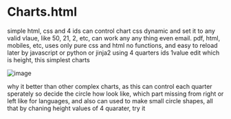 # Charts.html
simple html, css and 4 ids can control chart css dynamic and set it to any valid vlaue, like 50, 21, 2, etc, can work any any thing even email. pdf, html, mobiles, etc, uses only pure css and html no functions, and easy to reload later by javascript or python or jinja2 using 4 quarters ids 1value edit which is height, this simplest charts


![image](https://github.com/MahmoudHegazi/css_charts_and_circle_shapes/assets/55125302/f0720790-b9ba-4b9e-9876-449318114200)

why it better than other complex charts, as this can control each quarter sperately so decide the circle how look like, which part missing from right or left like for languages, and also can used to make small circle shapes, all that by chaning height values of 4 quarater, try it
